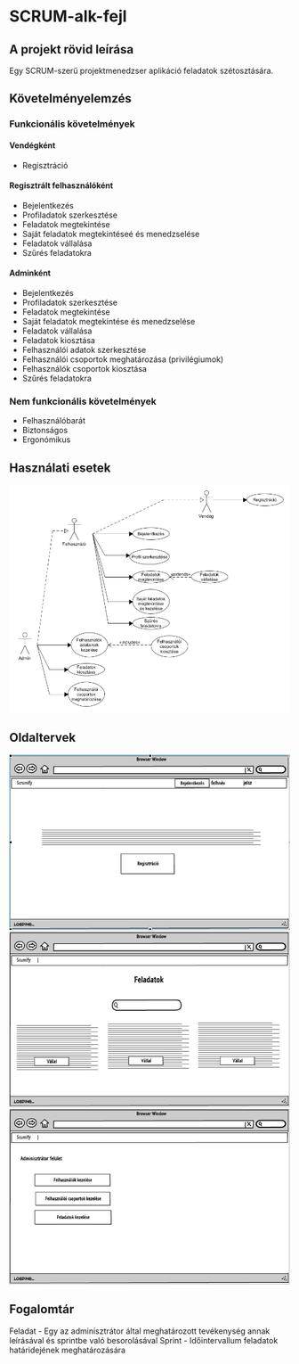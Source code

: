 # SCRUM-alk-fejl #

## A projekt rövid leírása ##
Egy SCRUM-szerű projektmenedzser aplikáció feladatok szétosztására.

## Követelményelemzés ##

### Funkcionális követelmények ###
#### Vendégként ####

* Regisztráció

#### Regisztrált felhasználóként ####

* Bejelentkezés
* Profiladatok szerkesztése
* Feladatok megtekintése
* Saját feladatok megtekintéseé és menedzselése
* Feladatok vállalása
* Szűrés feladatokra

#### Adminként ####

* Bejelentkezés
* Profiladatok szerkesztése
* Feladatok megtekintése
* Saját feladatok megtekintése és menedzselése
* Feladatok vállalása
* Feladatok kiosztása
* Felhasználói adatok szerkesztése
* Felhasználói csoportok meghatározása (privilégiumok)
* Felhasználók csoportok kiosztása
* Szűrés feladatokra

### Nem funkcionális követelmények ###

* Felhasználóbarát
* Biztonságos
* Ergonómikus

## Használati esetek ##

![alt text](https://github.com/Luminted/SCRUM-alk-fejl/blob/master/Dokumentacio/ScrumUseCase.png "Használati esetek")


## Oldaltervek ##

![alt text](https://github.com/Luminted/SCRUM-alk-fejl/blob/master/Dokumentacio/Index.jpg "Index")
![alt text](https://github.com/Luminted/SCRUM-alk-fejl/blob/master/Dokumentacio/Feladatok.jpg "Feladatok")
![alt text](https://github.com/Luminted/SCRUM-alk-fejl/blob/master/Dokumentacio/Admin.jpg "Admin felület")

## Fogalomtár ##

Feladat - Egy az adminisztrátor által meghatározott tevékenység annak leírásával és sprintbe való besorolásával
Sprint - Időintervallum feladatok határidejének meghatározására
